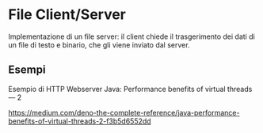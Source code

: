 # File Client/Server

Implementazione di un file server: il client chiede il trasgerimento dei dati di un file 
di testo e binario, che gli viene inviato dal server.

## Esempi

Esempio di HTTP Webserver
Java: Performance benefits of virtual threads — 2

https://medium.com/deno-the-complete-reference/java-performance-benefits-of-virtual-threads-2-f3b5d6552dd